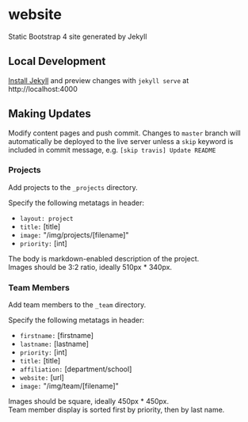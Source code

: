 # website
Static Bootstrap 4 site generated by Jekyll

## Local Development
[Install Jekyll](https://jekyllrb.com/docs/installation/) and preview changes
with `jekyll serve` at http://localhost:4000

## Making Updates
Modify content pages and push commit. Changes to `master` branch will automatically
be deployed to the live server unless a `skip` keyword is included in commit message, e.g. 
`[skip travis] Update README`
### Projects
Add projects to the `_projects` directory.

Specify the following metatags in header:
* `layout: project`
* `title:` [title]
* `image:` "/img/projects/[filename]"
* `priority:` [int]

The body is markdown-enabled description of the project.  
Images should be 3:2 ratio, ideally 510px * 340px.

### Team Members
Add team members to the `_team` directory.

Specify the following metatags in header:
* `firstname:` [firstname]
* `lastname:` [lastname]
* `priority:` [int]
* `title:` [title]
* `affiliation:` [department/school]
* `website:` [url]
* `image:` "/img/team/[filename]"

Images should be square, ideally 450px * 450px.  
Team member display is sorted first by priority, then by last name.
